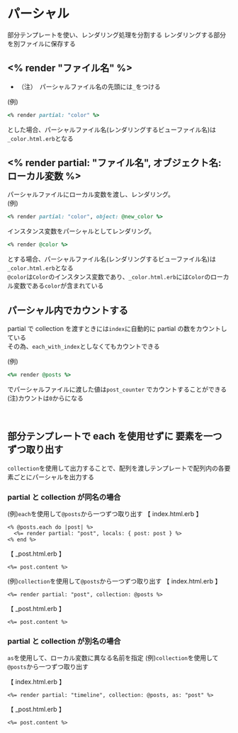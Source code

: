 # パーシャル
部分テンプレートを使い、レンダリング処理を分割する
レンダリングする部分を別ファイルに保存する
  
## <% render "ファイル名" %>
- （注）　パーシャルファイル名の先頭には`_`をつける
  
(例)
```rb
<% render partial: "color" %>
```
とした場合、パーシャルファイル名(レンダリングするビューファイル名)は`_color.html.erb`となる
  
## <% render partial: "ファイル名", オブジェクト名: ローカル変数 %>
パーシャルファイルにローカル変数を渡し、レンダリング。  
(例)
```rb
<% render partial: "color", object: @new_color %>
```
  
インスタンス変数をパーシャルとしてレンダリング。  

```rb
<% render @color %>
```
とする場合、パーシャルファイル名(レンダリングするビューファイル名)は`_color.html.erb`となる  
`@color`は`Color`のインスタンス変数であり、`_color.html.erb`には`Color`のローカル変数である`color`が含まれている
  
## パーシャル内でカウントする
partial で collection を渡すときには`index`に自動的に partial の数をカウントしている  
その為、`each_with_index`としなくてもカウントできる
  
(例)
```rb
<%= render @posts %>
```
でパーシャルファイルに渡した値は`post_counter` でカウントすることができる  
(注)カウントは`0`からになる

<br>

## 部分テンプレートで each を使用せずに 要素を一つずつ取り出す
  
`collection`を使用して出力することで、配列を渡しテンプレートで配列内の各要素ごとにパーシャルを出力する
  
### partial と collection が同名の場合
(例)`each`を使用して`@posts`から一つずつ取り出す
【 index.html.erb 】
```erb
<% @posts.each do |post| %>
  <%= render partial: "post", locals: { post: post } %>
<% end %>
```
【 _post.html.erb 】
```erb
<%= post.content %>
```
  
(例)`collection`を使用して`@posts`から一つずつ取り出す
【 index.html.erb 】
```erb
<%= render partial: "post", collection: @posts %>
```
【 _post.html.erb 】
```erb
<%= post.content %>
```
  
### partial と collection が別名の場合
`as`を使用して、ローカル変数に異なる名前を指定
(例)`collection`を使用して`@posts`から一つずつ取り出す
  
【 index.html.erb 】
```erb
<%= render partial: "timeline", collection: @posts, as: "post" %>
```
【 _post.html.erb 】
```erb
<%= post.content %>
```
